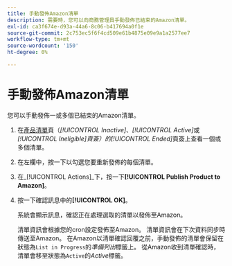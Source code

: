 ```yaml
---
title: 手動發佈Amazon清單
description: 需要時，您可以向商務管理員手動發佈已結束的Amazon清單。
exl-id: ca3f674e-d93a-44a6-8c06-b417694a0f1e
source-git-commit: 2c753ec5f6f4cd509e61b4875e09e9a1a2577ee7
workflow-type: tm+mt
source-wordcount: '150'
ht-degree: 0%

---
```


# 手動發佈Amazon清單

您可以手動發佈一或多個已結束的Amazon清單。

1. 在[產品清單](./managing-product-listings.md)頁（_[!UICONTROL Inactive]_、_[!UICONTROL Active]_&#x200B;或&#x200B;_[!UICONTROL Ineligible]_頁簽）的_[!UICONTROL Ended]_&#x200B;頁簽上查看一個或多個清單。

1. 在左欄中，按一下以勾選您要重新發佈的每個清單。

1. 在&#x200B;_[!UICONTROL Actions]_下，按一下&#x200B;**[!UICONTROL Publish Product to Amazon]**。

1. 按一下確認訊息中的&#x200B;**[!UICONTROL OK]**。

   系統會顯示訊息，確認正在處理選取的清單以發佈至Amazon。

   清單資訊會根據您的cron設定發佈至Amazon。 清單資訊會在下次資料同步時傳送至Amazon。 在Amazon以清單確認回覆之前，手動發佈的清單會保留在狀態為`List in Progress`的&#x200B;_準備列出_&#x200B;標籤上。 從Amazon收到清單確認時，清單會移至狀態為`Active`的&#x200B;_Active_&#x200B;標籤。
